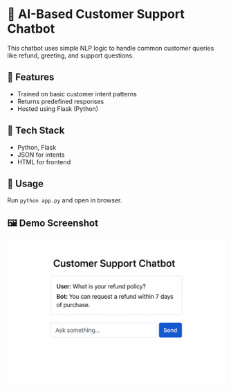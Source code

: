 # 🤖 AI-Based Customer Support Chatbot

This chatbot uses simple NLP logic to handle common customer queries like refund, greeting, and support questions.

## 🧠 Features
- Trained on basic customer intent patterns
- Returns predefined responses
- Hosted using Flask (Python)

## 🧰 Tech Stack
- Python, Flask
- JSON for intents
- HTML for frontend

## 🚀 Usage
Run `python app.py` and open in browser.
## 🖼️ Demo Screenshot

![Chatbot UI](screenshot.png)
